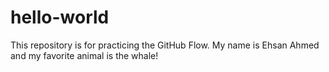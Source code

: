 # hello-world
This repository is for practicing the GitHub Flow.
My name is Ehsan Ahmed and my favorite animal is the whale!

